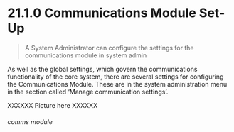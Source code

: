 # 21.1.0 Communications Module Set-Up

> A System Administrator can configure the settings for the communications module in system admin

As well as the global settings, which govern the communications functionality of the core system, there are several settings for configuring the Communications Module.
These are in the system administration menu in the section called ‘Manage communication settings’.

XXXXXX Picture here XXXXXX


###### comms module
